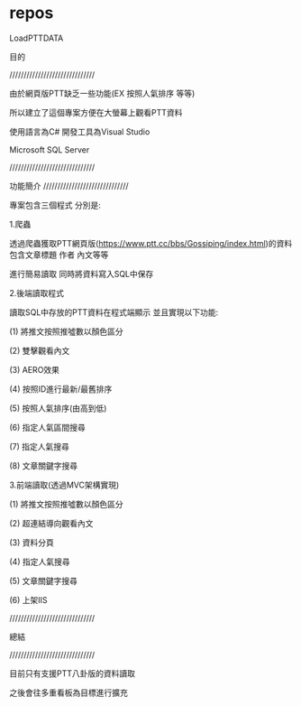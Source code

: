 # repos
LoadPTTDATA

目的

//////////////////////////////

由於網頁版PTT缺乏一些功能(EX 按照人氣排序 等等)

所以建立了這個專案方便在大螢幕上觀看PTT資料

使用語言為C# 開發工具為Visual Studio

Microsoft SQL Server

//////////////////////////////


功能簡介
//////////////////////////////

專案包含三個程式 分別是:

1.爬蟲

透過爬蟲獲取PTT網頁版(https://www.ptt.cc/bbs/Gossiping/index.html)的資料 包含文章標題 作者 內文等等 

進行簡易讀取 同時將資料寫入SQL中保存


2.後端讀取程式

讀取SQL中存放的PTT資料在程式端顯示 並且實現以下功能:

(1) 將推文按照推噓數以顏色區分

(2) 雙擊觀看內文

(3) AERO效果

(4) 按照ID進行最新/最舊排序

(5) 按照人氣排序(由高到低)

(6) 指定人氣區間搜尋

(7) 指定人氣搜尋

(8) 文章關鍵字搜尋


3.前端讀取(透過MVC架構實現)

(1) 將推文按照推噓數以顏色區分

(2) 超連結導向觀看內文

(3) 資料分頁

(4) 指定人氣搜尋

(5) 文章關鍵字搜尋

(6) 上架IIS


//////////////////////////////

總結

//////////////////////////////

目前只有支援PTT八卦版的資料讀取

之後會往多重看板為目標進行擴充



